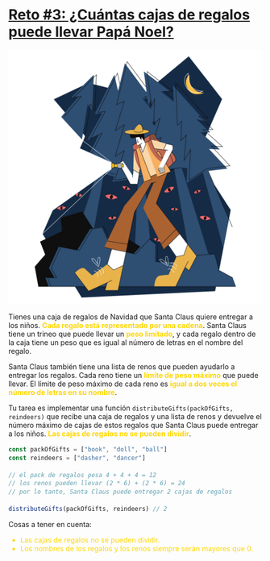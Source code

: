 # [Reto #3: ¿Cuántas cajas de regalos puede llevar Papá Noel?](https://adventjs.dev/es/challenges/2022/3)
![Reto #3](../../assets/03.svg)

Tienes una caja de regalos de Navidad que Santa Claus quiere entregar a los niños. <strong style="color: gold">Cada regalo está representado por una cadena</strong>. Santa Claus tiene un trineo que puede llevar un <strong style="color: gold">peso limitado</strong>, y cada regalo dentro de la caja tiene un peso que es igual al número de letras en el nombre del regalo.

Santa Claus también tiene una lista de renos que pueden ayudarlo a entregar los regalos. Cada reno tiene un <strong style="color: gold">límite de peso máximo</strong> que puede llevar. El límite de peso máximo de cada reno es <strong style="color: gold">igual a dos veces el número de letras en su nombre</strong>.

Tu tarea es implementar una función `distributeGifts(packOfGifts, reindeers)` que recibe una caja de regalos y una lista de renos y devuelve el número máximo de cajas de estos regalos que Santa Claus puede entregar a los niños. <strong style="color: gold">Las cajas de regalos no se pueden dividir</strong>.

```javascript
const packOfGifts = ["book", "doll", "ball"]
const reindeers = ["dasher", "dancer"]

// el pack de regalos pesa 4 + 4 + 4 = 12
// los renos pueden llevar (2 * 6) + (2 * 6) = 24
// por lo tanto, Santa Claus puede entregar 2 cajas de regalos

distributeGifts(packOfGifts, reindeers) // 2
```

Cosas a tener en cuenta:

<ul style="color: gold">
    <li>Las cajas de regalos no se pueden dividir.</li>
    <li>Los nombres de los regalos y los renos siempre serán mayores que 0.</li>
</ul>